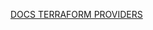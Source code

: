 [DOCS TERRAFORM PROVIDERS](https://registry.terraform.io/browse/providers?product_intent=terraform)
